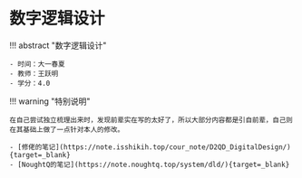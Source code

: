 # 数字逻辑设计

!!! abstract "数字逻辑设计"

    - 时间：大一春夏
    - 教师：王跃明
    - 学分：4.0

!!! warning "特别说明"

    在自己尝试独立梳理出来时，发现前辈实在写的太好了，所以大部分内容都是引自前辈，自己则在其基础上做了一点针对本人的修改。
    
    - [修佬的笔记](https://note.isshikih.top/cour_note/D2QD_DigitalDesign/){target=_blank}
    - [NoughtQ的笔记](https://note.noughtq.top/system/dld/){target=_blank}